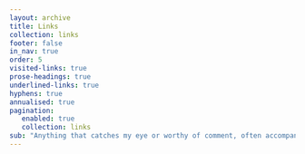 ```yaml
---
layout: archive
title: Links
collection: links
footer: false
in_nav: true
order: 5
visited-links: true
prose-headings: true
underlined-links: true
hyphens: true
annualised: true
pagination:
   enabled: true
   collection: links
sub: "Anything that catches my eye or worthy of comment, often accompanied by some short thoughts."
---
```

